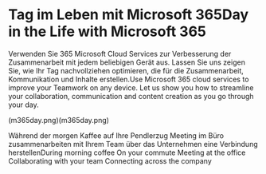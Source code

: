 # <a name="day-in-the-life-with-microsoft-365"></a><span data-ttu-id="1d481-101">Tag im Leben mit Microsoft 365</span><span class="sxs-lookup"><span data-stu-id="1d481-101">Day in the Life with Microsoft 365</span></span>

<span data-ttu-id="1d481-p101">Verwenden Sie 365 Microsoft Cloud Services zur Verbesserung der Zusammenarbeit mit jedem beliebigen Gerät aus.  Lassen Sie uns zeigen Sie, wie Ihr Tag nachvollziehen optimieren, die für die Zusammenarbeit, Kommunikation und Inhalte erstellen.</span><span class="sxs-lookup"><span data-stu-id="1d481-p101">Use Microsoft 365 cloud services to improve your Teamwork on any device.  Let us show you how to streamline your collaboration, communication and content creation as you go through your day.</span></span> 

<span data-ttu-id="1d481-104">(m365day.png)</span><span class="sxs-lookup"><span data-stu-id="1d481-104">(m365day.png)</span></span>

<span data-ttu-id="1d481-105">Während der morgen Kaffee auf Ihre Pendlerzug Meeting im Büro zusammenarbeiten mit Ihrem Team über das Unternehmen eine Verbindung herstellen</span><span class="sxs-lookup"><span data-stu-id="1d481-105">During morning coffee On your commute Meeting at the office Collaborating with your team Connecting across the company</span></span>



